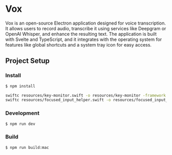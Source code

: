 # Vox

Vox is an open-source Electron application designed for voice transcription. It allows users to record audio, transcribe it using services like Deepgram or OpenAI Whisper, and enhance the resulting text. The application is built with Svelte and TypeScript, and it integrates with the operating system for features like global shortcuts and a system tray icon for easy access.

## Project Setup

### Install

```bash
$ npm install
```

```bash
swiftc resources/key-monitor.swift -o resources/key-monitor -framework CoreGraphics -framework AppKit
swiftc resources/focused_input_helper.swift -o resources/focused_input_helper -framework AppKit -framework Accessibility
```

### Development

```bash
$ npm run dev
```

### Build

```bash
$ npm run build:mac
```
